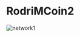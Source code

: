 # RodriMCoin2
![network1](https://user-images.githubusercontent.com/88905897/130331880-67c41931-597d-4655-8c75-7b2f288dcd24.JPG)
